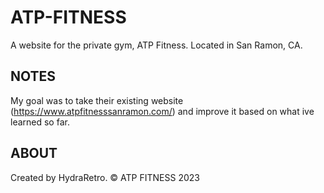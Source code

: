 # ATP-FITNESS

A website for the private gym, ATP Fitness. Located in San Ramon, CA.

## NOTES

My goal was to take their existing website (https://www.atpfitnesssanramon.com/) and improve it based on what ive learned so far.


## ABOUT
Created by HydraRetro. 	© ATP FITNESS 2023